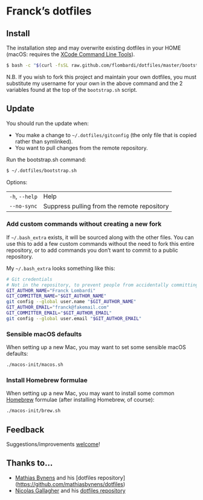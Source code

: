 # Franck’s dotfiles

## Install

The installation step and may overwrite existing dotfiles in your HOME
(macOS: requires the [XCode Command Line Tools](https://developer.apple.com/downloads)).

```bash
$ bash -c "$(curl -fsSL raw.github.com/flombardi/dotfiles/master/bootstrap.sh)"
```

N.B. If you wish to fork this project and maintain your own dotfiles, you must
substitute my username for your own in the above command and the 2 variables
found at the top of the `bootstrap.sh` script.

## Update

You should run the update when:

* You make a change to `~/.dotfiles/gitconfig` (the only file that is
  copied rather than symlinked).
* You want to pull changes from the remote repository.

Run the bootstrap.sh command:

```bash
$ ~/.dotfiles/bootstrap.sh
```

Options:

|  |  |
| --- | ---- |
| `-h`, `--help` | Help |
| `--no-sync` | Suppress pulling from the remote repository |

### Add custom commands without creating a new fork

If `~/.bash_extra` exists, it will be sourced along with the other files. You can use this to add a few custom commands without the need to fork this entire repository, or to add commands you don’t want to commit to a public repository.

My `~/.bash_extra` looks something like this:

```bash
# Git credentials
# Not in the repository, to prevent people from accidentally committing under my name
GIT_AUTHOR_NAME="Franck Lombardi"
GIT_COMMITTER_NAME="$GIT_AUTHOR_NAME"
git config --global user.name "$GIT_AUTHOR_NAME"
GIT_AUTHOR_EMAIL="franck@fakemail.com"
GIT_COMMITTER_EMAIL="$GIT_AUTHOR_EMAIL"
git config --global user.email "$GIT_AUTHOR_EMAIL"
```

### Sensible macOS defaults

When setting up a new Mac, you may want to set some sensible macOS defaults:

```bash
./macos-init/macos.sh
```

### Install Homebrew formulae

When setting up a new Mac, you may want to install some common [Homebrew](http://brew.sh/) formulae (after installing Homebrew, of course):

```bash
./macos-init/brew.sh
```

## Feedback

Suggestions/improvements
[welcome](https://github.com/flombardi/dotfiles/issues)!

## Thanks to…

* [Mathias Bynens](https://mathiasbynens.be/) and his [dotfiles repository] (https://github.com/mathiasbynens/dotfiles)
* [Nicolas Gallagher](http://nicolasgallagher.com/) and his [dotfiles repository](https://github.com/necolas/dotfiles)
